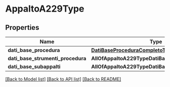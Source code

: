 # AppaltoA229Type

## Properties
Name | Type | Description | Notes
------------ | ------------- | ------------- | -------------
**dati_base_procedura** | [**DatiBaseProceduraCompletoType**](DatiBaseProceduraCompletoType.md) |  | [optional] 
**dati_base_strumenti_procedura** | **AllOfAppaltoA229TypeDatiBaseStrumentiProcedura** |  | [optional] 
**dati_base_subappalti** | **AllOfAppaltoA229TypeDatiBaseSubappalti** |  | [optional] 

[[Back to Model list]](../README.md#documentation-for-models) [[Back to API list]](../README.md#documentation-for-api-endpoints) [[Back to README]](../README.md)

